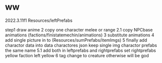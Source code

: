 # ww
 2022.3.11f1
Resources/leftPrefabs

step1 draw anime
2 copy one character melee or range
2.1 copy NPCbase animations (factions/finistatemechin/animations)
3 substitute animations
4 add single picture in to (Resources/sumPrefabs/itemImgs)
5 finally add charactor data into data charactores json keep single img charactor prefabs the same name
5.1 add both in leftprefabs and rightprefabs set rightprefabs yellow faction left yellow
6 tag change to creature otherwise will be god
